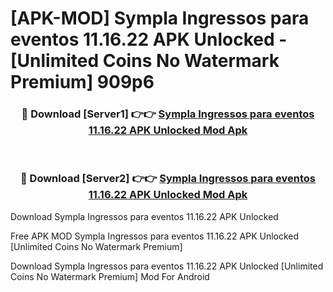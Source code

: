 # [APK-MOD] Sympla  Ingressos para eventos 11.16.22 APK Unlocked - [Unlimited Coins No Watermark Premium] 909p6



<div align="center">
<h3>🔴 Download [Server1] 👉👉 <a href="https://momento.my/?title=Sympla__Ingressos_para_eventos_11.16.22_APK_Unlocked">Sympla  Ingressos para eventos 11.16.22 APK Unlocked Mod Apk</a></h3><br>

<h3>🔴 Download [Server2] 👉👉 <a href="https://momento.my/?title=Sympla__Ingressos_para_eventos_11.16.22_APK_Unlocked">Sympla  Ingressos para eventos 11.16.22 APK Unlocked Mod Apk</a></h3>
</div>



Download Sympla  Ingressos para eventos 11.16.22 APK Unlocked 

Free APK MOD Sympla  Ingressos para eventos 11.16.22 APK Unlocked [Unlimited Coins No Watermark Premium]

Download Sympla  Ingressos para eventos 11.16.22 APK Unlocked [Unlimited Coins No Watermark Premium] Mod For Android
